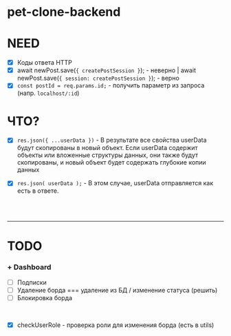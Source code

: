# pet-clone-backend

# NEED

- [x] Коды ответа HTTP
- [x] await newPost.save(`{ createPostSession }`); - неверно | await newPost.save(`{ session: createPostSession }`); - верно
- [x] `const postId = req.params.id;` - получить параметр из запроса (напр. `localhost/:id`) 

# ЧТО?

- [x] `res.json({ ...userData })` - В результате все свойства userData будут скопированы в новый объект. Если userData содержит объекты или вложенные структуры данных, они также будут скопированы, и новый объект будет содержать глубокие копии данных

- [x]  `res.json( userData );` -  В этом случае, userData отправляется как есть в ответе.

<br>
<br>
<hr>

# TODO 

<h3>+ Dashboard </h3>

- [ ] Подписки
- [ ] Удаление борда === удаление из БД / изменение статуса (решить)
- [ ] Блокировка борда

<br>

- [x] checkUserRole - проверка роли для изменения борда (есть в utils) 


